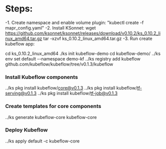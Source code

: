 # Steps:

-1. Create namespace and enable volume plugin:
 "kubectl create -f mapr_config.yaml"
-2. Install KSonnet:
wget https://github.com/ksonnet/ksonnet/releases/download/v0.10.2/ks_0.10.2_linux_amd64.tar.gz
tar -xzvf ks_0.10.2_linux_amd64.tar.gz 
-3. Run create kubeflow app: 

cd ks_0.10.2_linux_amd64
./ks init kubeflow-demo
cd kubeflow-demo/
../ks env set default --namespace demo-kf
../ks registry add kubeflow github.com/kubeflow/kubeflow/tree/v0.1.3/kubeflow

### Install Kubeflow components
../ks pkg install kubeflow/core@v0.1.3
../ks pkg install kubeflow/tf-serving@v0.1.3
../ks pkg install kubeflow/tf-job@v0.1.3

### Create templates for core components
../ks generate kubeflow-core kubeflow-core

### Deploy Kubeflow
../ks apply default -c kubeflow-core
